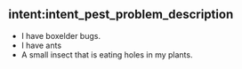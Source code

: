 ## intent:intent_pest_problem_description
- I have boxelder bugs.
- I have ants
- A small insect that is eating holes in my plants.